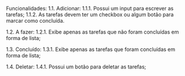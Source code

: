 Funcionalidades:
1.1. Adicionar:
1.1.1. Possui um input para escrever as tarefas;
1.1.2. As tarefas devem ter um checkbox ou algum botão para marcar
como concluída.

1.2. A fazer:
1.2.1. Exibe apenas as tarefas que não foram concluídas em forma de
lista;

1.3. Concluído:
1.3.1. Exibe apenas as tarefas que foram concluídas em forma de lista;

1.4. Deletar:
1.4.1. Possui um botão para deletar as tarefas;